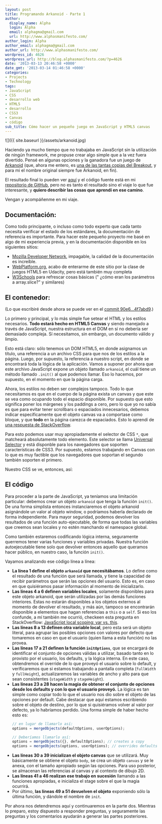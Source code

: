 ```yaml
---
layout: post
title: Programando Arkanoid - Parte 1
author:
  display_name: Alpha
  login: Alpha
  email: alphagma@gmail.com
  url: http://www.alphasmanifesto.com/
author_login: Alpha
author_email: alphagma@gmail.com
author_url: http://www.alphasmanifesto.com/
wordpress_id: 4626
wordpress_url: http://blog.alphasmanifesto.com/?p=4626
date: '2013-03-13 20:46:58 +0000'
date_gmt: '2013-03-14 01:46:58 +0000'
categories:
- Projects
- Technology
tags:
- JavaScript
- CSS
- desarrollo web
- HTML5
- desarrollo
- CSS3
- Canvas
- código
sub_title: Cómo hacer un pequeño juego en JavaScript y HTML5 canvas
---
```


![]({{ site.baseurl }}/assets/arkanoid.jpg)

Haciendo ya mucho tiempo que no trabajaba en JavaScript sin la utilización de ningún framework, me propuse crear algo simple que a la vez fuera divertido. Pensé en algunas opciones y la ganadora fue un juego de [Arkanoid](http://en.wikipedia.org/wiki/Arkanoid) (que, ahora me entero, es [una de las tantas copias del Breakout](http://en.wikipedia.org/wiki/Breakout_clones), y para mi el nombre original siempre fue Arkanoid, en fin).

El resultado final lo pueden ver [aquí](http://randomjs.alphasmanifesto.com/arkanoid-canvas/arkanoid.html) y el código fuente está en mi [repositorio de GitHub](https://github.com/AlphaGit/random-javascript), pero no es tanto el resultado sino el viaje lo que fue interesante, y **quiero describir las cosas que aprendí en ese camino**.

Vengan y acompáñenme en mi viaje.

<!--more-->

## Documentación:

Como todo principante, o incluso como todo experto que cada tanto necesita verificar el estado de los estándares, la documentación de referencia es importante. Para hacer este pequeño proyecto me basé en algo de mi experiencia previa, y en la documentación disponible en los siguientes sitios:

- [Mozilla Developer Network](https://developer.mozilla.org/), impagable, la calidad de la documentación es increíble.
- [WebPlatform.org](http://www.webplatform.org/), acabo de enterarme de este sitio por la clase de juegos HTML5 en Udacity, pero está también muy completa
- [W3Schools](http://www.w3schools.com/) para refrescar cosas básicas (" ¿cómo eran los parámetros a array.slice?" y similares)

## El contenedor:

(Lo que escribiré desde ahora se puede ver en el [commit 90e6...4f7abd9](https://github.com/AlphaGit/random-javascript/commit/90e6540100631e1a3ae590c3bde4a21b74f7abd9).)

Lo primero y principal, y lo más simple fue setear el HTML y los estilos necesarios. **Todo estará hecho en HTML5 Canvas** y siendo manejado a través de JavaScript, nuestra estructura en el DOM en sí no debería ser demasiado compleja. Sí necesitamos, sin embargo, un documento válido y limpio.

<script src="https://gist.github.com/AlphaGit/5156953.js"></script>

Esto está claro: sólo tenemos un DOM HTML5, en donde asignamos un título, una referencia a un archivo CSS para que nos de los estilos a la página. Luego, por supuesto, la referencia a nuestro script, en donde se encontrará toda la lógica de la aplicación. Vamos a suponer por ahora que este archivo JavaScript expone un objeto llamado `arkanoid`, el cuál tiene un método llamado `.init()` al que podemos llamar. Eso lo hacemos, por supuesto, en el momento en que la página carga.

Ahora, los estilos no deben ser complejos tampoco. Todo lo que necesitamos es que en el cuerpo de la página exista un canvas y que este se vea como ocupando todo el espacio disponible. Por supuesto que esto significa poner los márgenes y los paddings a cero, pero lo que yo no sabía es que para evitar tener scrollbars o espaciados innecesarios, debemos indicar específicamente que el objeto canvas va a comportase como bloque, y que **todo** en la página carezca de espaciados. Esto lo aprendí de [una respuesta de StackOverflow](http://stackoverflow.com/questions/4288253/html5-canvas-100-width-height-of-viewport).

Para esto podemos usar muy apropiadamente el selector de CSS `*`, que matcheará absolutamente todo elemento. Este selector se llama [Universal Selector](http://www.w3.org/TR/selectors/#universal-selector) y está disponble para los navegadores que soporten características de CSS3. Por supuesto, estamos trabajando en Canvas con lo que es muy factible que los navegadores que soportan el segundo también soporten el primero.

Nuestro CSS se ve, entonces, así:

<script src="https://gist.github.com/AlphaGit/5156967.js"></script>

## El código

Para proceder a la parte de JavaScript, ya teníamos una limitación particular: debemos crear un objeto `arkanoid` que tenga la función `init()`. De una forma simplista entonces instanciaremos el objeto arkanoid asignándole un valor al objeto window, o podríamos haberla declarado de forma independiente. Para mayor seguridad, podemos devolver los resultados de una función auto-ejecutable, de forma que todas las variables que creemos sean locales y no estén manchando el namespace global.

Como también estaremos codificando lógica interna, seguramente querremos tener varias funciones y variables privadas. Nuestra función autoejecutable tiene solo que devolver entonces aquello que queramos hacer público, en nuestro caso, la función `init()`.

<script src="https://gist.github.com/AlphaGit/5158029.js"></script>

Vayamos analizando ese código línea a línea:

- **La línea 1 define el objeto `arkanoid` que necesitábamos**. Lo define como el resultado de una función que será llamada, y tiene la capacidad de recibir parámetros que serán las opciones del usuario. Esto es, en caso en que quisiéramos pasar información al momento de inicializarlo.
- **Las líneas 4 a 6 definen variables locales**, solamente disponibles para este objeto arkanoid, que serán utilizadas por las demás funciones interiores. Estas no estarán disponibles a los objetos externos al momento de devolver el resultado, y más aún, tampoco se encontrarán disponible a elementos que hagan referencias a `this` o a `self`. Si eso los confunde, a mí también me ocurrió, checkeen esta pregunta en StackOverflow: [JavaScript local scoping: var vs. this](http://stackoverflow.com/q/15046910/147507).
- **Las líneas 8 a 13 definen otra variable local**, pero esta será un objeto literal, para agrupar las posibles opciones con valores por defecto que tomaremos en caso en que el usuario (quien llama a esta función) no las provea.
- **Las líneas 17 a 21 definen la función `initOptions`**, que se encargará de identificar el conjunto de opciones válidas a utilizar, basado tanto en lo provisto por el usuario, los defaults, y la lógica interna. En este caso, obtendremos el override de lo que proveyó el usuario sobre lo default, y verificaremos que si estamos trabajando a pantalla completa (`fullWidth` y `fullHeight`), actualizaremos las variables de ancho y alto para que sean consistentes (`stageWidth` y `stageHeight`).
- **Las líneas 23 a 28 hacen la magia de obtener el conjunto de opciones desde los defaults y con lo que el usuario proveyó.** La lógica es tan simple como copiar todo lo que el usuario nos dio sobre el objeto de las opciones por default. Cabe destacar que aquí estamos escribiendo sobre el objeto de destino, por lo que si quisiéramos volver al valor por defecto, ya lo habríamos perdido. Una forma simple de haber hecho esto es:
  ```javascript
  // en lugar de llamarlo así:
  options = mergeObjects(defaultOptions, userOptions);

  // Deberíamos llamarlo así:
  options = mergeObjects({}, defaultOptions); // creates a copy
  options = mergeObjects(options, userOptions); // overrides defaults
  ```
- **Las líneas 30 a 39 inicializan el objeto canvas** que se utilizará. Muy básicamente se obtiene el objeto `body`, se crea un objeto `canvas` y se le anexa, con el tamaño apropiado según las opciones. Para uso posterior, se almacenan las referencias al canvas y al contexto de dibujo 2D.
- **Las líneas 41 a 46 realizan ese trabajo en sucesión** llamando a las funciones apropiadas, e inicializa el stage sobre el que la magia ocurrirá.
- Por último, **las líneas 49 a 51 devuelven el objeto** exponiendo sólo la última función, y dándole el nombre de `init`.

Por ahora nos detendremos aquí y continuaremos en la parte dos. Mientras lo preparo, estoy dispuesto a responder preguntas, y seguramente las preguntas y los comentarios ayudarán a generar las partes posteriores.

 
